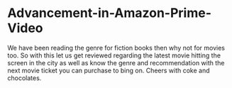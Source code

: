 # Advancement-in-Amazon-Prime-Video
We have been reading the genre for fiction books then why not for movies too. So with this let us get reviewed regarding the latest movie hitting the screen in the city as well as know the genre and recommendation with the next movie ticket you can purchase to bing on. Cheers with coke and chocolates.
